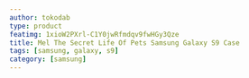 ```yaml
---
author: tokodab
type: product
featimg: 1xioW2PXrl-C1Y0jwRfmdqv9fwHGy3Qze
title: Mel The Secret Life Of Pets Samsung Galaxy S9 Case
tags: [samsung, galaxy, s9]
category: [samsung]
---
```

